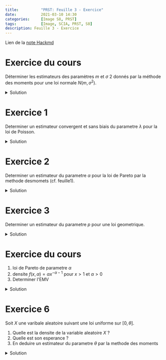 ```yaml
---
title:          "PRST: Feuille 3 - Exercice"
date:           2021-03-10 14:30
categories:     [Image S8, PRST]
tags:           [Image, SCIA, PRST, S8]
description: Feuille 3 - Exercice
---
```

Lien de la [note Hackmd](https://hackmd.io/@lemasymasa/SygaNL8X_)

# Exercice du cours
Déterminer les estimateurs des paramètres $m$ et $\sigma$ 2 donnés par la méthode des moments pour une loi normale $N (m, \sigma^2)$.

<details markdown="1">
<summary>Solution</summary>
$$
E(\lambda) = \frac{1}{\lambda}\\
\lambda = \frac{1}{E(X)}\\
\hat\lambda=\frac{1}{\bar X_n}
$$

$X_n\to^{P.S} \frac{1}{\lambda}$ loi forte des grand normbres

$$
f:x\mapsto\frac{1}{x}, \mathcal C^{\gamma}\\
]0;+\infty[\to\mathbb R
$$

</details>

# Exercice 1
Determiner un estimateur convergent et sans biais du parametre $\lambda$ pour la loi de Poisson.

<details markdown="1">
<summary>Solution</summary>
On sait que:

$$
E(Y) = \lambda
$$

Donc l'estimateur d'ordre 1 de parametre $\lambda$ est:

$$
\hat\lambda = \bar X_n = \frac{1}{n}\sum_{i=1}^nX_i
$$

L'estimateur est **sans biais** et il est fortement convergent par la loi forte des grand nombres.

</details>

# Exercice 2
Determiner un estimateur du parametre $\alpha$ pour la loi de Pareto par la methode desmomets (cf. feuille1). 

<details markdown="1">
<summary>Solution</summary>

On sait que $E(X) = \frac{\alpha}{\alpha -1}$

$$
\alpha -1E(X) = \alpha\\
\alpha(E(X)-1) = E(X)\\
\alpha=\frac{E(X)}{E(X) - 1}\\
\bar\alpha\frac{\bar X}{\bar X -1}
$$

</details>

# Exercice 3
Determiner un estimateur du parametre $p$ pour une loi geometrique.

<details markdown="1">
<summary>Solution</summary>

$$
X\sim\mathcal E(p)\\
E(X) = \frac{1}{p}\\
\text{donc } p = \frac{1}{E(X)}\\
\bar p = \frac{1}{X}
$$

</details>

# Exercice du cours
1. loi de Pareto de parametre $\alpha$
2. densite $f(x,\alpha)=\alpha x^{-\alpha-1}$ pour $x\gt1$ et $\alpha\gt0$
3. Determiner l'EMV

<details markdown="1">
<summary>Solution</summary>

$$
\begin{aligned}
L(x_1,...,x_n,\alpha)&=\Pi_{k=1}^nf(x_k,\alpha)\\
&= \Pi_{k=1}^n\alpha x^{-\alpha-1}\\
&= \alpha^n\Pi_{k=1}^nx^{-\alpha-1}\\
\log(x_1,...,x_n,\alpha) &= n\log(\alpha)+\Pi_{k=1}^n\log(xk^{-\alpha-1})\\
&= n\log\alpha-(\alpha-1)\Pi_{k=1}^n\log(xk)\\
\frac{\delta L}{\delta\alpha} &= \frac{n}{\alpha}-\sum_{k=1}^n\log(x_k)\\
\frac{\delta L}{\delta\alpha} = 0 &\Leftrightarrow \frac{n}{\alpha}-\sum_{k=1}^n\log(x_k)\\
&\Leftrightarrow \alpha=\frac{n}{\sum_{k=1}^n\log(x_k)}\\
&\Leftrightarrow \alpha=\frac{1}{\frac{1}{n}\sum_{k=1}^n\log(x_k)}\\
\frac{\alpha^2L}{\delta\alpha}&=-\frac{n}{\alpha^2}\lt0\\
\hat\alpha &= \frac{1}{\frac{1}{n}\sum_{k=1}^n\log(x_k)} \Rightarrow\text{ EMV}
\end{aligned}
$$

</details>

# Exercice 6
Soit $X$ une varibale aleatoire suivant une loi uniforme sur $[0,\theta]$.
1. Quelle est la densite de la variable aleatoire $X$ ?
2. Quelle est son esperance ?
3. En deduire un estimateur du parametre $\theta$ par la methode des moments

<details markdown="1">
<summary>Solution</summary>
1.

$$
f(x,\theta)=
\begin{cases}
    \frac{1}{\theta} &\text{si } x\in[0,\theta]\\
    0 &\text{sinon}
\end{cases}
$$

2.

$$
E(X) = 0 + \frac{\theta}{2} = \frac{\theta}{2} \Rightarrow \theta=2\times E(X)
$$

3.

$$
\hat\theta=2\bar X
$$

</details>